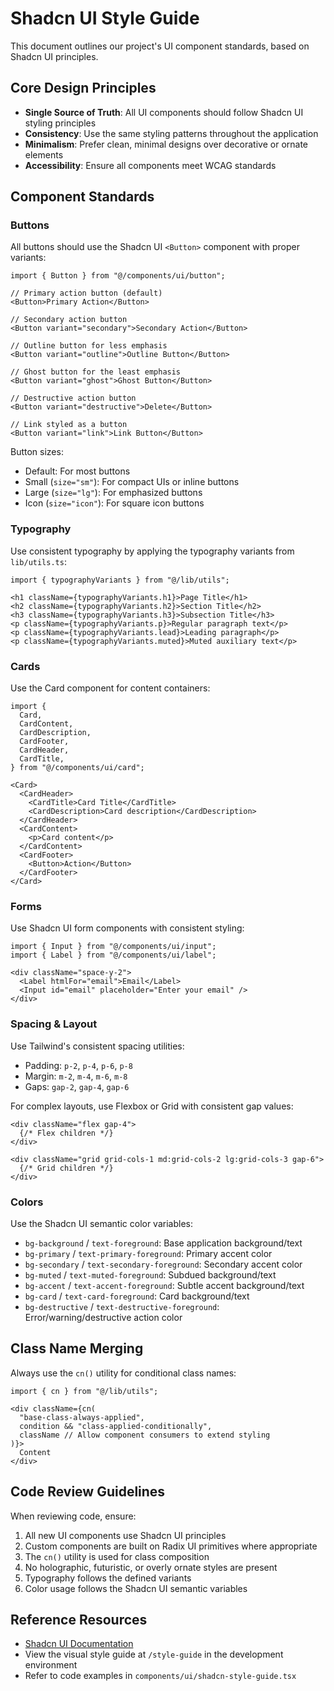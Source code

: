 # Shadcn UI Style Guide

This document outlines our project's UI component standards, based on Shadcn UI principles.

## Core Design Principles

- **Single Source of Truth**: All UI components should follow Shadcn UI styling principles
- **Consistency**: Use the same styling patterns throughout the application
- **Minimalism**: Prefer clean, minimal designs over decorative or ornate elements
- **Accessibility**: Ensure all components meet WCAG standards

## Component Standards

### Buttons

All buttons should use the Shadcn UI `<Button>` component with proper variants:

```tsx
import { Button } from "@/components/ui/button";

// Primary action button (default)
<Button>Primary Action</Button>

// Secondary action button
<Button variant="secondary">Secondary Action</Button>

// Outline button for less emphasis
<Button variant="outline">Outline Button</Button>

// Ghost button for the least emphasis
<Button variant="ghost">Ghost Button</Button>

// Destructive action button
<Button variant="destructive">Delete</Button>

// Link styled as a button
<Button variant="link">Link Button</Button>
```

Button sizes:
- Default: For most buttons
- Small (`size="sm"`): For compact UIs or inline buttons
- Large (`size="lg"`): For emphasized buttons
- Icon (`size="icon"`): For square icon buttons

### Typography

Use consistent typography by applying the typography variants from `lib/utils.ts`:

```tsx
import { typographyVariants } from "@/lib/utils";

<h1 className={typographyVariants.h1}>Page Title</h1>
<h2 className={typographyVariants.h2}>Section Title</h2>
<h3 className={typographyVariants.h3}>Subsection Title</h3>
<p className={typographyVariants.p}>Regular paragraph text</p>
<p className={typographyVariants.lead}>Leading paragraph</p>
<p className={typographyVariants.muted}>Muted auxiliary text</p>
```

### Cards

Use the Card component for content containers:

```tsx
import {
  Card,
  CardContent,
  CardDescription,
  CardFooter,
  CardHeader,
  CardTitle,
} from "@/components/ui/card";

<Card>
  <CardHeader>
    <CardTitle>Card Title</CardTitle>
    <CardDescription>Card description</CardDescription>
  </CardHeader>
  <CardContent>
    <p>Card content</p>
  </CardContent>
  <CardFooter>
    <Button>Action</Button>
  </CardFooter>
</Card>
```

### Forms

Use Shadcn UI form components with consistent styling:

```tsx
import { Input } from "@/components/ui/input";
import { Label } from "@/components/ui/label";

<div className="space-y-2">
  <Label htmlFor="email">Email</Label>
  <Input id="email" placeholder="Enter your email" />
</div>
```

### Spacing & Layout

Use Tailwind's consistent spacing utilities:

- Padding: `p-2`, `p-4`, `p-6`, `p-8`
- Margin: `m-2`, `m-4`, `m-6`, `m-8`
- Gaps: `gap-2`, `gap-4`, `gap-6`

For complex layouts, use Flexbox or Grid with consistent gap values:

```tsx
<div className="flex gap-4">
  {/* Flex children */}
</div>

<div className="grid grid-cols-1 md:grid-cols-2 lg:grid-cols-3 gap-6">
  {/* Grid children */}
</div>
```

### Colors

Use the Shadcn UI semantic color variables:

- `bg-background` / `text-foreground`: Base application background/text
- `bg-primary` / `text-primary-foreground`: Primary accent color
- `bg-secondary` / `text-secondary-foreground`: Secondary accent color
- `bg-muted` / `text-muted-foreground`: Subdued background/text
- `bg-accent` / `text-accent-foreground`: Subtle accent background/text
- `bg-card` / `text-card-foreground`: Card background/text
- `bg-destructive` / `text-destructive-foreground`: Error/warning/destructive action color

## Class Name Merging

Always use the `cn()` utility for conditional class names:

```tsx
import { cn } from "@/lib/utils";

<div className={cn(
  "base-class-always-applied",
  condition && "class-applied-conditionally",
  className // Allow component consumers to extend styling
)}>
  Content
</div>
```

## Code Review Guidelines

When reviewing code, ensure:

1. All new UI components use Shadcn UI principles
2. Custom components are built on Radix UI primitives where appropriate
3. The `cn()` utility is used for class composition
4. No holographic, futuristic, or overly ornate styles are present
5. Typography follows the defined variants
6. Color usage follows the Shadcn UI semantic variables

## Reference Resources

- [Shadcn UI Documentation](https://ui.shadcn.com/docs)
- View the visual style guide at `/style-guide` in the development environment
- Refer to code examples in `components/ui/shadcn-style-guide.tsx` 
